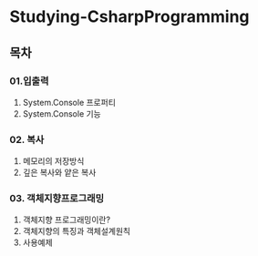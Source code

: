 # Studying-CsharpProgramming
## 목차  
### 01.입출력  
1. System.Console 프로퍼티  
2. System.Console 기능  
### 02. 복사  
1. 메모리의 저장방식  
2. 깊은 복사와 얕은 복사  
### 03. 객체지향프로그래밍  
1. 객체지향 프로그래밍이란?  
2. 객체지향의 특징과 객체설계원칙  
3. 사용예제  

